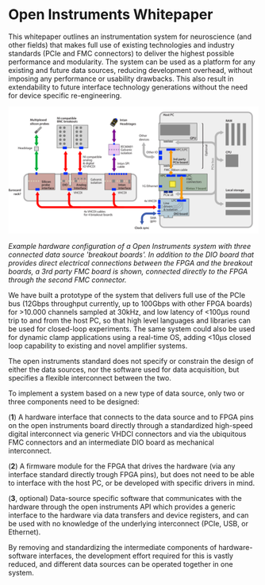 # Open Instruments Whitepaper

This whitepaper outlines an instrumentation system for neuroscience (and other fields) that makes full use of existing technologies and industry standards (PCIe and FMC connectors) to deliver the highest possible performance and modularity. The system can be used as a platform for any existing and future data sources, reducing development overhead, without imposing any performance or usability drawbacks. This also result in extendability to future interface technology generations without the need for device specific re-engineering.

![Example hardware configuration of a Open Instruments system with three connected data source 'breakout boards'. In addition to the DIO board that provides direct electrical connections between the FPGA and the breakout boards, a 3rd party FMC board is shown, connected directly to the FPGA through the second FMC connector.](imgs/system_overview.png)

_Example hardware configuration of a Open Instruments system with three connected data source 'breakout boards'. In addition to the DIO board that provides direct electrical connections between the FPGA and the breakout boards, a 3rd party FMC board is shown, connected directly to the FPGA through the second FMC connector._

We have built a prototype of the system that delivers full use of the PCIe bus (12Gbps throughput currently, up to 100Gbps with other FPGA boards) for >10.000 channels sampled at 30kHz, and low latency of  <100μs round trip to and from the host PC, so that high level languages and libraries can be used for closed-loop experiments. The same system could also be used for dynamic clamp applications using a real-time OS, adding <10μs closed loop capability to existing and novel amplifier systems.

The open instruments standard does not specify or constrain the design of either the data sources, nor the software used for data acquisition, but specifies a flexible interconnect between the two. 

To implement a system based on a new type of data source, only two or three components need to be designed: 

(__1__) A hardware interface that connects to the data source and to FPGA pins on the open instruments board directly through a standardized high-speed digital interconnect via generic VHDCI connectors and via the ubiquitous FMC connectors and an intermediate DIO board as mechanical interconnect.

(__2__) A firmware module for the FPGA that drives the hardware (via any interface standard directly trough FPGA pins), but does not need to be able to interface with the host PC, or be developed with specific drivers in mind.

(__3__, optional) Data-source specific software that communicates with the hardware through the open instruments API which provides a generic interface to the hardware via data transfers and device registers, and can be used with no knowledge of the underlying interconnect (PCIe, USB, or Ethernet).

 By removing and standardizing the intermediate components of hardware-software interfaces, the development effort required for this is vastly reduced, and different data sources can be operated together in one system.








